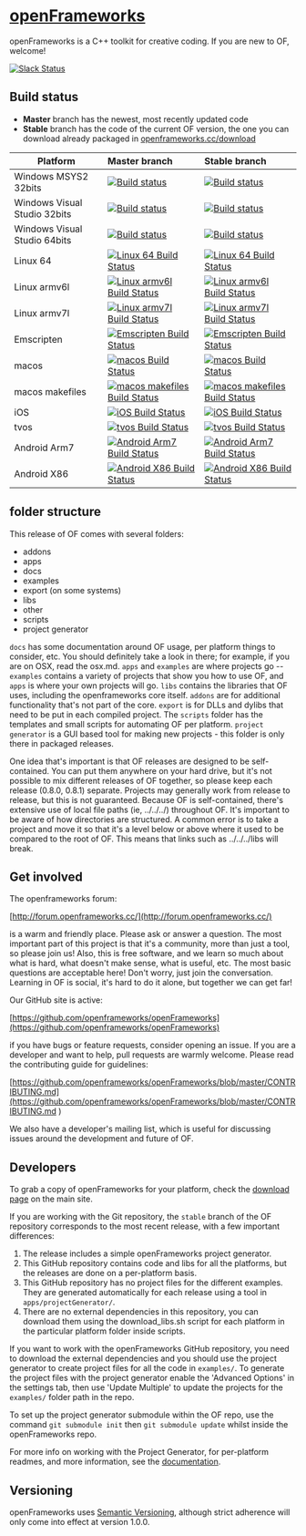 [openFrameworks](http://openframeworks.cc/)
================

openFrameworks is a C++ toolkit for creative coding.  If you are new to OF, welcome!

[![Slack Status](https://ofslack.herokuapp.com/badge.svg)](https://ofslack.herokuapp.com)

## Build status

* **Master** branch has the newest, most recently updated code
* **Stable** branch has the code of the current OF version, the one you can download already packaged in [openframeworks.cc/download](openframeworks.cc/download)

Platform                     | Master branch  | Stable branch
-----------------------------|:---------|:---------
Windows MSYS2 32bits         | [![Build status](https://appveyor-matrix-badges.herokuapp.com/repos/arturoc/openFrameworks/branch/master/1)](https://ci.appveyor.com/project/arturoc/openFrameworks/branch/master) | [![Build status](https://appveyor-matrix-badges.herokuapp.com/repos/arturoc/openFrameworks/branch/stable/1)](https://ci.appveyor.com/project/arturoc/openFrameworks/branch/stable)
Windows Visual Studio 32bits | [![Build status](https://appveyor-matrix-badges.herokuapp.com/repos/arturoc/openFrameworks/branch/master/2)](https://ci.appveyor.com/project/arturoc/openFrameworks/branch/master) | [![Build status](https://appveyor-matrix-badges.herokuapp.com/repos/arturoc/openFrameworks/branch/stable/2)](https://ci.appveyor.com/project/arturoc/openFrameworks/branch/stable)
Windows Visual Studio 64bits | [![Build status](https://appveyor-matrix-badges.herokuapp.com/repos/arturoc/openFrameworks/branch/master/3)](https://ci.appveyor.com/project/arturoc/openFrameworks/branch/master) | [![Build status](https://appveyor-matrix-badges.herokuapp.com/repos/arturoc/openFrameworks/branch/stable/3)](https://ci.appveyor.com/project/arturoc/openFrameworks/branch/stable)
Linux 64                     | [![Linux 64 Build Status](http://badges.herokuapp.com/travis/openframeworks/openFrameworks?env=TARGET="linux64"&label=build&branch=master)](https://travis-ci.org/openframeworks/openFrameworks) | [![Linux 64 Build Status](http://badges.herokuapp.com/travis/openframeworks/openFrameworks?env=TARGET="linux64"&label=build&branch=stable)](https://travis-ci.org/openframeworks/openFrameworks)
Linux armv6l                 | [![Linux armv6l Build Status](http://badges.herokuapp.com/travis/openframeworks/openFrameworks?env=TARGET="linuxarmv6l"&label=build&branch=master)](https://travis-ci.org/openframeworks/openFrameworks) | [![Linux armv6l Build Status](http://badges.herokuapp.com/travis/openframeworks/openFrameworks?env=TARGET="linuxarmv6l"&label=build&branch=stable)](https://travis-ci.org/openframeworks/openFrameworks)
Linux armv7l                 | [![Linux armv7l Build Status](http://badges.herokuapp.com/travis/openframeworks/openFrameworks?env=TARGET="linuxarmv7l"&label=build&branch=master)](https://travis-ci.org/openframeworks/openFrameworks) | [![Linux armv7l Build Status](http://badges.herokuapp.com/travis/openframeworks/openFrameworks?env=TARGET="linuxarmv7l"&label=build&branch=stable)](https://travis-ci.org/openframeworks/openFrameworks)
Emscripten                   | [![Emscripten Build Status](http://badges.herokuapp.com/travis/openframeworks/openFrameworks?env=TARGET="emscripten"&label=build&branch=master)](https://travis-ci.org/openframeworks/openFrameworks) | [![Emscripten Build Status](http://badges.herokuapp.com/travis/openframeworks/openFrameworks?env=TARGET="emscripten"&label=build&branch=stable)](https://travis-ci.org/openframeworks/openFrameworks)
macos                        | [![macos Build Status](http://badges.herokuapp.com/travis/openframeworks/openFrameworks?env=TARGET="osx"&label=build&branch=master)](https://travis-ci.org/openframeworks/openFrameworks) | [![macos Build Status](http://badges.herokuapp.com/travis/openframeworks/openFrameworks?env=TARGET="osx"&label=build&branch=stable)](https://travis-ci.org/openframeworks/openFrameworks)
macos makefiles              | [![macos makefiles Build Status](http://badges.herokuapp.com/travis/openframeworks/openFrameworks?env=OPT="makefiles"&label=build&branch=master)](https://travis-ci.org/openframeworks/openFrameworks) | [![macos makefiles Build Status](http://badges.herokuapp.com/travis/openframeworks/openFrameworks?env=OPT="makefiles"&label=build&branch=stable)](https://travis-ci.org/openframeworks/openFrameworks)
iOS                          | [![iOS Build Status](http://badges.herokuapp.com/travis/openframeworks/openFrameworks?env=TARGET="ios"&label=build&branch=master)](https://travis-ci.org/openframeworks/openFrameworks) | [![iOS Build Status](http://badges.herokuapp.com/travis/openframeworks/openFrameworks?env=TARGET="ios"&label=build&branch=stable)](https://travis-ci.org/openframeworks/openFrameworks)
tvos                         | [![tvos Build Status](http://badges.herokuapp.com/travis/openframeworks/openFrameworks?env=TARGET="tvos"&label=build&branch=master)](https://travis-ci.org/openframeworks/openFrameworks) | [![tvos Build Status](http://badges.herokuapp.com/travis/openframeworks/openFrameworks?env=TARGET="tvos"&label=build&branch=stable)](https://travis-ci.org/openframeworks/openFrameworks)
Android Arm7                 | [![Android Arm7 Build Status](http://badges.herokuapp.com/travis/openframeworks/openFrameworks?env=GRADLE_TARGET="compileArm7DebugSources"&label=build&branch=master)](https://travis-ci.org/openframeworks/openFrameworks) | [![Android Arm7 Build Status](http://badges.herokuapp.com/travis/openframeworks/openFrameworks?env=GRADLE_TARGET="compileArm7DebugSources"&label=build&branch=stable)](https://travis-ci.org/openframeworks/openFrameworks)
Android X86                  | [![Android X86 Build Status](http://badges.herokuapp.com/travis/openframeworks/openFrameworks?env=GRADLE_TARGET="compileX86DebugSources"&label=build&branch=master)](https://travis-ci.org/openframeworks/openFrameworks) | [![Android X86 Build Status](http://badges.herokuapp.com/travis/openframeworks/openFrameworks?env=GRADLE_TARGET="compileX86DebugSources"&label=build&branch=stable)](https://travis-ci.org/openframeworks/openFrameworks)


## folder structure

This release of OF comes with several folders:

* addons
* apps
* docs
* examples
* export (on some systems)
* libs
* other
* scripts
* project generator


`docs` has some documentation around OF usage, per platform things to consider, etc. You should definitely take a look in there; for example, if you are on OSX, read the osx.md.   `apps` and `examples` are where projects go -- `examples` contains a variety of projects that show you how to use OF, and `apps` is where your own projects will go.  `libs` contains the libraries that OF uses, including the openframeworks core itself.  `addons` are for additional functionality that's not part of the core.  `export` is for DLLs and dylibs that need to be put in each compiled project.  The `scripts` folder has the templates and small scripts for automating OF per platform. `project generator` is a GUI based tool for making new projects - this folder is only there in packaged releases.  

One idea that's important is that OF releases are designed to be self-contained.  You can put them anywhere on your hard drive, but it's not possible to mix different releases of OF together, so please keep each release (0.8.0, 0.8.1) separate.  Projects may generally work from release to release, but this is not guaranteed.  Because OF is self-contained, there's extensive use of local file paths (ie, ../../../) throughout OF.  It's important to be aware of how directories are structured.  A common error is to take a project and move it so that it's a level below or above where it used to be compared to the root of OF.  This means that links such as ../../../libs will break.  

## Get involved

The openframeworks forum:

[http://forum.openframeworks.cc/](http://forum.openframeworks.cc/)

is a warm and friendly place.  Please ask or answer a question.  The most important part of this project is that it's a community, more than just a tool, so please join us!  Also, this is free software, and we learn so much about what is hard, what doesn't make sense, what is useful, etc. The most basic questions are acceptable here!  Don't worry, just join the conversation.  Learning in OF is social, it's hard to do it alone, but together we can get far!

Our GitHub site is active:

[https://github.com/openframeworks/openFrameworks](https://github.com/openframeworks/openFrameworks)

if you have bugs or feature requests, consider opening an issue.  If you are a developer and want to help, pull requests are warmly welcome.  Please read the contributing guide for guidelines:

[https://github.com/openframeworks/openFrameworks/blob/master/CONTRIBUTING.md](https://github.com/openframeworks/openFrameworks/blob/master/CONTRIBUTING.md
)

We also have a developer's mailing list, which is useful for discussing issues around the development and future of OF.

## Developers

To grab a copy of openFrameworks for your platform, check the [download page](http://openframeworks.cc/download) on the main site.  

If you are working with the Git repository, the `stable` branch of the OF repository corresponds to the most recent release, with a few important differences:  

1. The release includes a simple openFrameworks project generator.
2. This GitHub repository contains code and libs for all the platforms, but the releases are done on a per-platform basis.
3. This GitHub repository has no project files for the different examples. They are generated automatically for each release using a tool in `apps/projectGenerator/`.
4. There are no external dependencies in this repository, you can download them using the download_libs.sh script for each platform in the particular platform folder inside scripts.

If you want to work with the openFrameworks GitHub repository, you need to download the external dependencies and you should use the project generator to create project files for all the code in `examples/`.  To generate the project files with the project generator enable the 'Advanced Options' in the settings tab, then use 'Update Multiple' to update the projects for the `examples/` folder path in the repo.

To set up the project generator submodule within the OF repo, use the command `git submodule init` then `git submodule update` whilst inside the openFrameworks repo.

For more info on working with the Project Generator, for per-platform readmes, and more information, see the [documentation](docs/table_of_contents.md).

## Versioning

openFrameworks uses [Semantic Versioning](http://semver.org/), although strict adherence will only come into effect at version 1.0.0.
